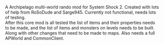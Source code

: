A Archipelago multi-world rando mod for System Shock 2.  Created with lots of help from RoSoDude and Sarge945.  Currently not functional, needs lots of testing.  
After this core mod is all tested the list of items and their properties needs to be made, and the list of items and monsters on levels needs to be built.  Along with other changes that need to be made to maps.
Also needs a full APWorld and CommonClient.
